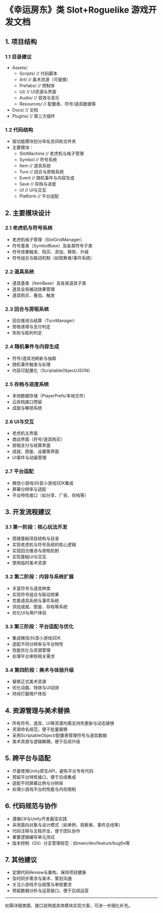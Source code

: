 # 《幸运房东》类 Slot+Roguelike 游戏开发文档

## 1. 项目结构

### 1.1 目录建议
- Assets/
  - Scripts/         // 代码脚本
  - Art/             // 美术资源（可替换）
  - Prefabs/         // 预制体
  - UI/              // UI资源与界面
  - Audio/           // 音效与音乐
  - Resources/       // 配置表、符号/道具数据等
- Docs/              // 文档
- Plugins/           // 第三方插件

### 1.2 代码结构
- 按功能模块划分命名空间和文件夹
- 主要模块：
  - SlotMachine      // 老虎机与格子管理
  - Symbol           // 符号系统
  - Item             // 道具系统
  - Turn             // 回合与房租系统
  - Event            // 随机事件与内容生成
  - Save             // 存档与进度
  - UI               // UI与交互
  - Platform         // 平台适配

## 2. 主要模块设计

### 2.1 老虎机与符号系统
- 老虎机格子管理（SlotGridManager）
- 符号基类（SymbolBase）及各类符号子类
- 符号效果触发、购买、添加、移除、升级
- 符号组合与联动机制（如观察者/事件系统）

### 2.2 道具系统
- 道具基类（ItemBase）及各类道具子类
- 道具全局被动效果管理
- 道具购买、叠加、触发

### 2.3 回合与房租系统
- 回合推进与结算（TurnManager）
- 房租递增与支付判定
- 失败与胜利判定

### 2.4 随机事件与内容生成
- 符号/道具池刷新与抽取
- 随机事件触发与处理
- 内容可配置化（ScriptableObject/JSON）

### 2.5 存档与进度系统
- 本地数据存储（PlayerPrefs/本地文件）
- 云存档接口预留
- 成就与解锁系统

### 2.6 UI与交互
- 老虎机主界面
- 商店界面（符号/道具购买）
- 房租支付与结算界面
- 成就、图鉴、设置等界面
- UI事件与动画管理

### 2.7 平台适配
- 微信小游戏/抖音小游戏SDK集成
- 屏幕分辨率与适配
- 平台特性接口（如分享、广告、存档等）

## 3. 开发流程建议

### 3.1 第一阶段：核心玩法开发
- 搭建基础项目结构与目录
- 实现老虎机与符号系统的核心逻辑
- 实现回合推进与房租机制
- 实现基础UI与交互
- 使用临时美术资源

### 3.2 第二阶段：内容与系统扩展
- 丰富符号与道具种类
- 实现符号组合与联动效果
- 完善道具系统与事件系统
- 添加成就、图鉴、存档等系统
- 优化UI与用户体验

### 3.3 第三阶段：平台适配与优化
- 集成微信/抖音小游戏SDK
- 适配不同分辨率与平台特性
- 性能优化与资源管理
- 处理平台审核相关需求

### 3.4 第四阶段：美术与体验升级
- 替换正式美术资源
- 优化动画、特效与UI动效
- 持续打磨用户体验

## 4. 资源管理与美术替换
- 所有符号、道具、UI等资源均需支持热更新与动态替换
- 资源命名规范，便于批量替换
- 采用ScriptableObject/配置表管理符号与道具数据
- 美术资源与逻辑解耦，便于后续升级

## 5. 跨平台与适配
- 尽量使用Unity原生API，避免平台专有代码
- 预留平台特性接口，便于后续集成
- 适配不同屏幕比例与分辨率
- 处理小游戏平台的性能与内存限制

## 6. 代码规范与协作
- 遵循C#与Unity开发最佳实践
- 采用面向对象与设计模式（如单例、观察者、事件总线等）
- 代码注释与文档齐全，便于团队协作
- 重要逻辑编写单元测试
- 版本控制（Git）分支管理规范：如main/dev/feature/bugfix等

## 7. 其他建议
- 定期代码Review与重构，保持项目健康
- 及时同步需求与美术、策划沟通
- 关注小游戏平台政策与审核要求
- 预留数据分析与运营接口，便于后续运营

---
如需详细类图、接口说明或具体模块实现方案，可进一步细化补充。 